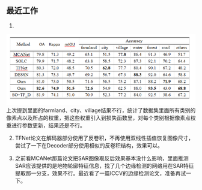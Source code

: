 ## 最近工作

1. 
  <img src="./images/7_18.png">
  上次提到里面的farmland、city、village结果不行，统计了数据集里面所有类别的像素点以及所占的权重，把这些权重引入到损失函数里，对每个类别根据像素点权重进行参数更新，结果还是不行。

2. TFNet论文在解码器部分使用了反卷积，不再使用双线性插值恢复图像尺寸，尝试了一下在Decoder部分使用相似的反卷积结构，效果可以。

3. 之前看MCANet那篇论文把SAR图像取反后效果基本没什么影响，里面推测SAR应该提供的是地物轮廓特征信息，找了几个边缘检测的网络用在SAR特征提取那一分支，效果不行。最近看了一篇ICCV的边缘检测论文，准备再试一下。
